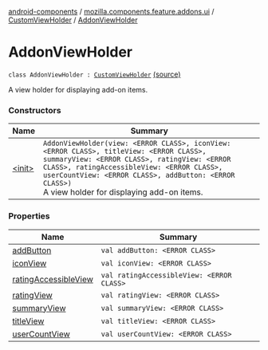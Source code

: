 [android-components](../../../index.md) / [mozilla.components.feature.addons.ui](../../index.md) / [CustomViewHolder](../index.md) / [AddonViewHolder](./index.md)

# AddonViewHolder

`class AddonViewHolder : `[`CustomViewHolder`](../index.md) [(source)](https://github.com/mozilla-mobile/android-components/blob/master/components/feature/addons/src/main/java/mozilla/components/feature/addons/ui/CustomViewHolder.kt#L37)

A view holder for displaying add-on items.

### Constructors

| Name | Summary |
|---|---|
| [&lt;init&gt;](-init-.md) | `AddonViewHolder(view: <ERROR CLASS>, iconView: <ERROR CLASS>, titleView: <ERROR CLASS>, summaryView: <ERROR CLASS>, ratingView: <ERROR CLASS>, ratingAccessibleView: <ERROR CLASS>, userCountView: <ERROR CLASS>, addButton: <ERROR CLASS>)`<br>A view holder for displaying add-on items. |

### Properties

| Name | Summary |
|---|---|
| [addButton](add-button.md) | `val addButton: <ERROR CLASS>` |
| [iconView](icon-view.md) | `val iconView: <ERROR CLASS>` |
| [ratingAccessibleView](rating-accessible-view.md) | `val ratingAccessibleView: <ERROR CLASS>` |
| [ratingView](rating-view.md) | `val ratingView: <ERROR CLASS>` |
| [summaryView](summary-view.md) | `val summaryView: <ERROR CLASS>` |
| [titleView](title-view.md) | `val titleView: <ERROR CLASS>` |
| [userCountView](user-count-view.md) | `val userCountView: <ERROR CLASS>` |
